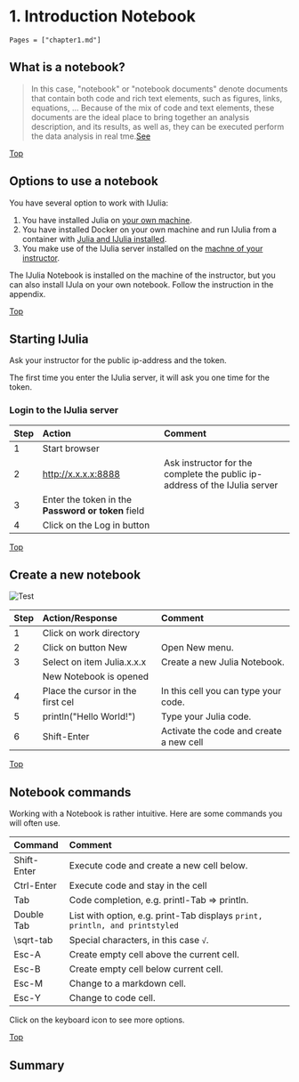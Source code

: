 # 1. Introduction Notebook

```@contents
Pages = ["chapter1.md"]
```

## What is a notebook?

> In this case, "notebook" or "notebook documents" denote documents that contain both code and rich text elements, such as figures, links, equations, ... Because of the mix of  code and text elements, these documents are the ideal place to bring together an analysis description, and its results, as well as, they can be executed perform the data analysis in real tme.[See](https://www.datacamp.com/community/tutorials/tutorial-jupyter-notebook?utm_source=adwords_ppc&utm_campaignid=898687156&utm_adgroupid=48947256715&utm_device=c&utm_keyword=&utm_matchtype=b&utm_network=g&utm_adpostion=1t1&utm_creative=229765585186&utm_targetid=dsa-473406581035&utm_loc_interest_ms=&utm_loc_physical_ms=1010646&gclid=CjwKCAiAwZTuBRAYEiwAcr67OT0L2OMoR-APTl3_d0nqhdJevnsFnoJscqhbdNXm5gCw25Ul5zJlLBoCDMEQAvD_BwE)

[Top](#Introduction-Notebook-1)

## Options to use a notebook
You have several option to work with IJulia:
1. You have installed Julia on [your own machine](https://subscription.packtpub.com/book/programming/9781788998369/1/ch01lvl1sec12/installing-julia-from-binaries).
2. You have installed Docker on your own machine and run IJulia from a container with [Julia and IJulia installed](https://github.com/andferrari/julia_notebook).
3. You make use of the IJulia server installed on the [machne of your instructor](file:///home/rob/julia_projects/courses/bawj/docs/build/appendix/index.html#Install-IJulia-1).

The IJulia Notebook is installed on the machine of the instructor, but you can also install IJula on your own notebook. Follow the instruction in the appendix.

[Top](#Introduction-Notebook-1)

## Starting IJulia

Ask your instructor for the public ip-address and the token.

The first time you enter the IJulia server, it will ask you one time for the token.

### Login to the IJulia server

|Step        | Action      | Comment |
|:---------- | :---------- |:---------- |
| 1 | Start browser |
| 2 | http://x.x.x.x:8888| Ask instructor for the complete the public ip-address of the IJulia server |
| 3 | Enter the token in the **Password or token** field |
| 4 | Click on the Log in button |

[Top](#Introduction-Notebook-1)

## Create a new notebook

![Test](file:///home/rob/julia_projects/courses/bawj/images/pic1.png)

|Step        | Action/Response | Comment |
|:---------- | :---------- |:---------- |
| 1 | Click on work directory |
| 2 | Click on button New | Open New menu. |
| 3 | Select on item Julia.x.x.x | Create a new Julia Notebook. |
|  |  New Notebook is opened |
| 4 | Place the cursor in the first cel | In this cell you can type your code. |
| 5 | println("Hello World!") | Type your Julia code. |
| 6 | Shift-Enter | Activate the code and create a new cell

[Top](#Introduction-Notebook-1)

## Notebook commands

Working with a Notebook is rather intuitive. Here are some commands you will often use.

|Command       | Comment |
|:---------- | :---------- |
| Shift-Enter | Execute code and create a new cell below. |
| Ctrl-Enter | Execute code and stay in the cell |
| Tab | Code completion, e.g. printl-Tab => println. |
| Double Tab | List with option, e.g. print-Tab displays `print, println, and printstyled` |
| \sqrt-tab | Special characters, in this case `√`. |
| Esc-A | Create empty cell above the current cell. |
| Esc-B | Create empty cell below current cell. |
| Esc-M | Change to a markdown cell. |
| Esc-Y | Change to code cell. |

Click on the keyboard icon to see more options.

[Top](#Introduction-Notebook-1)

## Summary
